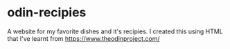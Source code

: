 # odin-recipies
A website for my favorite dishes and it's recipies. I created this using HTML that I've learnt from https://www.theodinproject.com/
